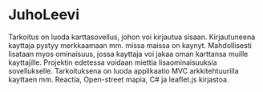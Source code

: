 # JuhoLeevi

Tarkoitus on luoda karttasovellus, johon voi kirjautua sisaan. 
Kirjautuneena kayttaja pystyy merkkaamaan mm. missa maissa on kaynyt.
Mahdollisesti lisataan myos ominaisuus, jossa kayttaja voi jakaa oman karttansa muille kayttajille.
Projektin edetessa voidaan miettia lisaominaisuuksia sovellukselle.
Tarkoituksena on luoda applikaatio MVC arkkitehtuurilla kayttaen mm. Reactia, Open-street mapia, C# ja leaflet.js kirjastoa.
